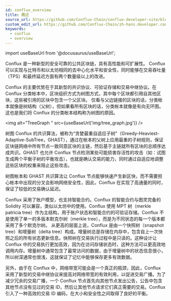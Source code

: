 ```yaml
---
id: conflux_overview
title: 概述
source_url: https://github.com/Conflux-Chain/conflux-developer-site/blob/master/docs/introduction/en/overview.md
custom_edit_url: https://github.com/Conflux-Chain/zh-hans.developer.conflux-chain.org/edit/master/docs/introduction/overview.md
keywords:
  - conflux
  - overview
---
```

import useBaseUrl from '@docusaurus/useBaseUrl';

Conflux 是一种新型的安全可靠的公共区块链，具有高性能和可扩展性。 Conflux 可以实现与比特币和以太坊相同的去中心化水平和安全性，同时能够在交易吞吐量（TPS）和最终延迟方面有两个数量级以上的改进。

Conflux 的主要优势在于其新型的共识协议、可验证存储和交易中继协议。在 Conflux 分类帐本中，区块组织方式为树图方式，其中每个区块都引用自其他区块，这些被引用的区块中包含一个父区块。 仅看与父边链接的区块的话，分类帐本就像是树结构（父树），但如果看所有区块的话，分类帐本就像是有向无环图。 这也是我们将 Conflux 的分类帐本结构称为树图的原因。

<img alt="TreeGraph " src={useBaseUrl('img/tree_graph.jpg')} />

树图 
Conflux 的共识算法，被称为“贪婪最重自适应子树”（Greedy-Heaviest-Adaptive-SubTree，GHAST），通过在帐本的父树上应用最重的子树规则，保证区块链网络中所有节点一致同意区块的主链，然后基于主链就所有区块的总顺序达成共识。GHAST 也允许 Conflux 节点检测某些可能损害存活性的攻击（如：试图生成两个平衡子树的平衡攻击），也就是确认交易的能力，同时通过自适应地调整这些区块的权重来阻止这些攻击。

树图帐本和 GHAST 共识算法让 Conflux 节点能够快速产生新区快，而不需要担心帐本中出现的分叉会影响网络安全性，因此，Conflux 在实现了高通量的同时，保证了较低的交易确认延迟。

Conflux 采用了账户模型，也支持智能合约。Conflux 的智能合约与图灵完备的 Solidity 可以兼容，类似以太坊中的使用。Conflux 使用 MPT 树（merkle patricia tree）作为主结构，用于账户状态和智能合约的可验证存储。Conflux 不是使用了单一的多版本默克尔树（merkle tree），而是为不同状态的每一个版本都采用了多个默克尔树。 从更高的层面上说，Conflux 是由一个快照树（snapshot tree）和增量树（delta tree）构成。增量树总是存储在内存中，包含自上一次快照之后的所有状态更新信息。快照树在交易执行过程中是只读的。这种设计让 Conflux 中的交易执行更加高效，因为在访问存储状态时，这种方法可以更高效地调用内存。增量树中通常包含了最常访问的数据，由于增量树中的状态信息很小，所以树深通常也很浅，这就保证了记忆中能够保存更多有效数据。

另外，由于在 Conflux 中，网络带宽可能会是一个真正的瓶颈，因此，Conflux 采用了新型的交易中继协议来提高对网络带宽的有效利用，以促进交易广播。为了减少冗余的交易广播，一个 Conflux 节点首先向其他节点发出公告，公告中包含其他节点没有见过的交易 ID，然后让其他节点请求它们真正需要的交易。Conflux引入了一种高效的交易 ID 编码，在大小和安全性之间取得了良好的平衡。
